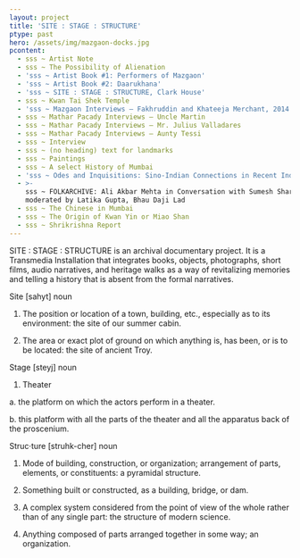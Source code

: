 ```yaml
---
layout: project
title: 'SITE : STAGE : STRUCTURE'
ptype: past
hero: /assets/img/mazgaon-docks.jpg
pcontent:
  - sss ~ Artist Note
  - sss ~ The Possibility of Alienation
  - 'sss ~ Artist Book #1: Performers of Mazgaon'
  - 'sss ~ Artist Book #2: Daarukhana'
  - 'sss ~ SITE : STAGE : STRUCTURE, Clark House'
  - sss ~ Kwan Tai Shek Temple
  - 'sss ~ Mazgaon Interviews – Fakhruddin and Khateeja Merchant, 2014'
  - sss ~ Mathar Pacady Interviews – Uncle Martin
  - sss ~ Mathar Pacady Interviews – Mr. Julius Valladares
  - sss ~ Mathar Pacady Interviews – Aunty Tessi
  - sss ~ Interview
  - sss ~ (no heading) text for landmarks
  - sss ~ Paintings
  - sss ~ A select History of Mumbai
  - 'sss ~ Odes and Inquisitions: Sino-Indian Connections in Recent Indian Art'
  - >-
    sss ~ FOLKARCHIVE: Ali Akbar Mehta in Conversation with Sumesh Sharma,
    moderated by Latika Gupta, Bhau Daji Lad
  - sss ~ The Chinese in Mumbai
  - sss ~ The Origin of Kwan Yin or Miao Shan
  - sss ~ Shrikrishna Report
---
```

SITE : STAGE : STRUCTURE is an archival documentary project. It is a Transmedia Installation that integrates books, objects, photographs, short films, audio narratives, and heritage walks as a way of revitalizing memories and telling a history that is absent from the formal narratives.



Site \[sahyt] noun

1. The position or location of a town, building, etc., especially as to its environment: the site of our summer cabin.

2. The area or exact plot of ground on which anything is, has been, or is to be located: the site of ancient Troy.



Stage \[steyj] noun

1. Theater

a. the platform on which the actors perform in a theater.

b. this platform with all the parts of the theater and all the apparatus back of the proscenium.



Struc·ture \[struhk-cher] noun

1. Mode of building, construction, or organization; arrangement of parts, elements, or constituents: a pyramidal structure.

2. Something built or constructed, as a building, bridge, or dam.

3. A complex system considered from the point of view of the whole rather than of any single part: the structure of modern science.

4. Anything composed of parts arranged together in some way; an organization.
